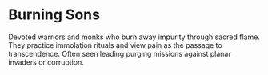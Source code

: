 # Burning Sons


Devoted warriors and monks who burn away impurity through sacred flame. They practice immolation rituals and view pain as the passage to transcendence. Often seen leading purging missions against planar invaders or corruption.
